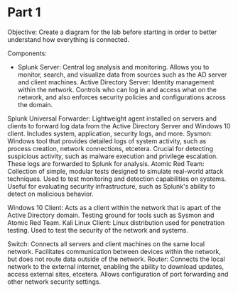 # Part 1
Objective: Create a diagram for the lab before starting in order to better understand how everything is connected.

Components:
- Splunk Server: Central log analysis and monitoring. Allows you to monitor, search, and visualize data from sources such as the AD server and client machines.
Active Directory Server: Identity management within the network. Controls who can log in and access what on the network, and also enforces security policies and configurations across the domain.

Splunk Universal Forwarder: Lightweight agent installed on servers and clients to forward log data from the Active Directory Server and Windows 10 client. Includes system, application, security logs, and more.
Sysmon: Windows tool that provides detailed logs of system activity, such as process creation, network connections, etcetera. Crucial for detecting suspicious activity, such as malware execution and privilege escalation. These logs are forwarded to Splunk for analysis.
Atomic Red Team: Collection of simple, modular tests designed to simulate real-world attack techniques. Used to test monitoring and detection capabilities on systems. Useful for evaluating security infrastructure, such as Splunk's ability to detect on malicious behavior.

Windows 10 Client: Acts as a client within the network that is apart of the Active Directory domain. Testing ground for tools such as Sysmon and Atomic Red Team.
Kali Linux Client: Linux distribution used for penetration testing. Used to test the security of the network and systems.

Switch: Connects all servers and client machines on the same local network. Facilitates communication between devices within the network, but does not route data outside of the network.
Router: Connects the local network to the external internet, enabling the ability to download updates, access external sites, etcetera.  Allows configuration of port forwarding and other network security settings.

